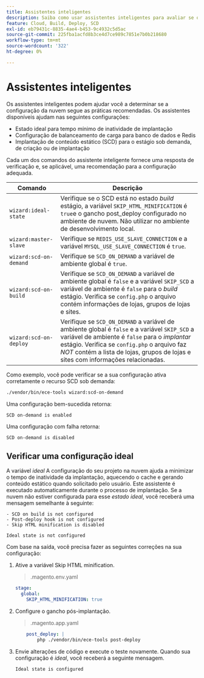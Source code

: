```yaml
---
title: Assistentes inteligentes
description: Saiba como usar assistentes inteligentes para avaliar se o projeto do Adobe Commerce na infraestrutura em nuvem está seguindo as práticas recomendadas de implantação.
feature: Cloud, Build, Deploy, SCD
exl-id: eb79431c-8835-4ae4-b453-9c4932c5d5ac
source-git-commit: 225fba1acfd8b3ce4d7ce989c7851e7b0b218680
workflow-type: tm+mt
source-wordcount: '322'
ht-degree: 0%

---
```


# Assistentes inteligentes

Os assistentes inteligentes podem ajudar você a determinar se a configuração da nuvem segue as práticas recomendadas. Os assistentes disponíveis ajudam nas seguintes configurações:

- Estado ideal para tempo mínimo de inatividade de implantação
- Configuração de balanceamento de carga para banco de dados e Redis
- Implantação de conteúdo estático (SCD) para o estágio sob demanda, de criação ou de implantação

Cada um dos comandos do assistente inteligente fornece uma resposta de verificação e, se aplicável, uma recomendação para a configuração adequada.

| Comando | Descrição |
| ------- | ------------|
| `wizard:ideal-state` | Verifique se o SCD está no estado _build_ estágio, a variável `SKIP_HTML_MINIFICATION` é `true`e o gancho post_deploy configurado no ambiente de nuvem. Não utilizar no ambiente de desenvolvimento local. |
| `wizard:master-slave` | Verifique se `REDIS_USE_SLAVE_CONNECTION` e a variável `MYSQL_USE_SLAVE_CONNECTION` é `true`. |
| `wizard:scd-on-demand` | Verifique se `SCD_ON_DEMAND` a variável de ambiente global é `true`. |
| `wizard:scd-on-build` | Verifique se `SCD_ON_DEMAND` a variável de ambiente global é `false` e a variável `SKIP_SCD` a variável de ambiente é `false` para o _build_ estágio. Verifica se `config.php` o arquivo contém informações de lojas, grupos de lojas e sites. |
| `wizard:scd-on-deploy` | Verifique se `SCD_ON_DEMAND` a variável de ambiente global é `false` e a variável `SKIP_SCD` a variável de ambiente é `false` para o _implantar_ estágio. Verifica se `config.php` o arquivo faz _NOT_ contém a lista de lojas, grupos de lojas e sites com informações relacionadas. |

Como exemplo, você pode verificar se a sua configuração ativa corretamente o recurso SCD sob demanda:

```bash
./vendor/bin/ece-tools wizard:scd-on-demand
```

Uma configuração bem-sucedida retorna:

```terminal
SCD on-demand is enabled
```

Uma configuração com falha retorna:

```terminal
SCD on-demand is disabled
```

## Verificar uma configuração ideal

A variável _ideal_ A configuração do seu projeto na nuvem ajuda a minimizar o tempo de inatividade da implantação, aquecendo o cache e gerando conteúdo estático quando solicitado pelo usuário. Este assistente é executado automaticamente durante o processo de implantação. Se a nuvem não estiver configurada para esse _estado ideal_, você receberá uma mensagem semelhante à seguinte:

```terminal
- SCD on build is not configured
- Post-deploy hook is not configured
- Skip HTML minification is disabled

Ideal state is not configured
```

Com base na saída, você precisa fazer as seguintes correções na sua configuração:

1. Ative a variável Skip HTML minification.

   > .magento.env.yaml

   ```yaml
   stage:
     global:
       SKIP_HTML_MINIFICATION: true
   ```

1. Configure o gancho pós-implantação.

   > .magento.app.yaml

   ```yaml
       post_deploy: |
           php ./vendor/bin/ece-tools post-deploy
   ```

1. Envie alterações de código e execute o teste novamente. Quando sua configuração é _ideal_, você receberá a seguinte mensagem.

   ```terminal
   Ideal state is configured
   ```
